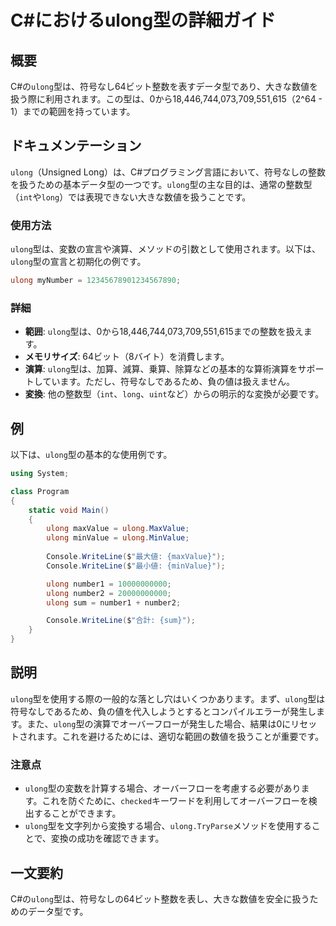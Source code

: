 <!--
Meta Description: # C#におけるulong型の詳細ガイド ## 概要 C#の`ulong`型は、符号なし64ビット整数を表すデータ型であり、大きな数値を扱う際に利用されます。この型は、0から18,446,744,073,709,551,615（2^64 - 1）までの範囲を持っています。 ## ドキュメンテーション...
Meta Keywords: ulong, long, maxvalue, minvalue, console
-->

# C#におけるulong型の詳細ガイド

## 概要
C#の`ulong`型は、符号なし64ビット整数を表すデータ型であり、大きな数値を扱う際に利用されます。この型は、0から18,446,744,073,709,551,615（2^64 - 1）までの範囲を持っています。

## ドキュメンテーション
`ulong`（Unsigned Long）は、C#プログラミング言語において、符号なしの整数を扱うための基本データ型の一つです。`ulong`型の主な目的は、通常の整数型（`int`や`long`）では表現できない大きな数値を扱うことです。

### 使用方法
`ulong`型は、変数の宣言や演算、メソッドの引数として使用されます。以下は、`ulong`型の宣言と初期化の例です。

```csharp
ulong myNumber = 12345678901234567890;
```

### 詳細
- **範囲**: `ulong`型は、0から18,446,744,073,709,551,615までの整数を扱えます。
- **メモリサイズ**: 64ビット（8バイト）を消費します。
- **演算**: `ulong`型は、加算、減算、乗算、除算などの基本的な算術演算をサポートしています。ただし、符号なしであるため、負の値は扱えません。
- **変換**: 他の整数型（`int`、`long`、`uint`など）からの明示的な変換が必要です。

## 例
以下は、`ulong`型の基本的な使用例です。

```csharp
using System;

class Program
{
    static void Main()
    {
        ulong maxValue = ulong.MaxValue;
        ulong minValue = ulong.MinValue;
        
        Console.WriteLine($"最大値: {maxValue}");
        Console.WriteLine($"最小値: {minValue}");

        ulong number1 = 10000000000;
        ulong number2 = 20000000000;
        ulong sum = number1 + number2;

        Console.WriteLine($"合計: {sum}");
    }
}
```

## 説明
`ulong`型を使用する際の一般的な落とし穴はいくつかあります。まず、`ulong`型は符号なしであるため、負の値を代入しようとするとコンパイルエラーが発生します。また、`ulong`型の演算でオーバーフローが発生した場合、結果は0にリセットされます。これを避けるためには、適切な範囲の数値を扱うことが重要です。

### 注意点
- `ulong`型の変数を計算する場合、オーバーフローを考慮する必要があります。これを防ぐために、`checked`キーワードを利用してオーバーフローを検出することができます。
- `ulong`型を文字列から変換する場合、`ulong.TryParse`メソッドを使用することで、変換の成功を確認できます。

## 一文要約
C#の`ulong`型は、符号なしの64ビット整数を表し、大きな数値を安全に扱うためのデータ型です。